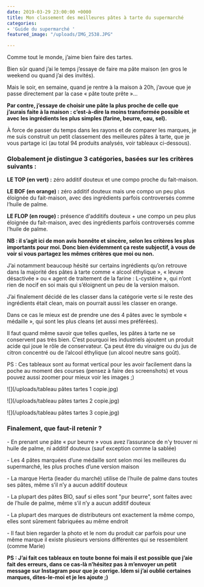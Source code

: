 ```yaml
---
date: 2019-03-29 23:00:00 +0000
title: Mon classement des meilleures pâtes à tarte du supermarché
categories:
- 'Guide du supermarché '
featured_image: "/uploads/IMG_2538.JPG"

---
```

Comme tout le monde, j’aime bien faire des tartes.

Bien sûr quand j’ai le temps j’essaye de faire ma pâte maison (en gros le weekend ou quand j’ai des invités).

Mais le soir, en semaine, quand je rentre à la maison à 20h, j’avoue que je passe directement par la case « pâte toute prête »...

**Par contre, j’essaye de choisir une pâte la plus proche de celle que j’aurais faite à la maison : c’est-à-dire la moins transformée possible et avec les ingrédients les plus simples (farine, beurre, eau, sel).**

À force de passer du temps dans les rayons et de comparer les marques, je me suis construit un petit classement des meilleures pâtes à tarte, que je vous partage ici (au total 94 produits analysés, voir tableaux ci-dessous).

### **Globalement je distingue 3 catégories, basées sur les critères suivants :**

**LE TOP (en vert) :** zéro additif douteux et une compo proche du fait-maison.

**LE BOF (en orange) :** zéro additif douteux mais une compo un peu plus éloignée du fait-maison, avec des ingrédients parfois controversés comme l‘huile de palme.

**LE FLOP (en rouge) :** présence d‘additifs douteux + une compo un peu plus éloignée du fait-maison, avec des ingrédients parfois controversés comme l‘huile de palme.

**NB : il s’agit ici de mon avis honnête et sincère, selon les critères les plus importants pour moi. Donc bien évidemment ça reste subjectif, à vous de voir si vous partagez les mêmes critères que moi ou non.**

J’ai notamment beaucoup hésité sur certains ingrédients qu’on retrouve dans la majorité des pâtes à tarte comme « alcool éthylique », « levure désactivée » ou « agent de traitement de la farine : L-cystéine », qui n’ont rien de nocif en soi mais qui s’éloignent un peu de la version maison.

J’ai finalement décidé de les classer dans la catégorie verte si le reste des ingrédients était clean, mais on pourrait aussi les classer en orange.

Dans ce cas le mieux est de prendre une des 4 pâtes avec le symbole « médaille », qui sont les plus cleans (et aussi mes préférées).

Il faut quand même savoir que telles quelles, les pâtes à tarte ne se conservent pas très bien. C’est pourquoi les industriels ajoutent un produit acide qui joue le rôle de conservateur. Ça peut être du vinaigre ou du jus de citron concentré ou de l’alcool éthylique (un alcool neutre sans goût).

PS : Ces tableaux sont au format vertical pour les avoir facilement dans la poche au moment des courses (pensez à faire des screenshots) et vous pouvez aussi zoomer pour mieux voir les images ;)

![](/uploads/tableau pâtes tartes 1 copie.jpg)

![](/uploads/tableau pâtes tartes 2 copie.jpg)

![](/uploads/tableau pâtes tartes 3 copie.jpg)

### **Finalement, que faut-il retenir ?**

\- En prenant une pâte « pur beurre » vous avez l’assurance de n'y trouver ni huile de palme, ni additif douteux (sauf exception comme la sablée)

\- Les 4 pâtes marquées d’une médaille sont selon moi les meilleures du supermarché, les plus proches d’une version maison

\- La marque  Herta (leader du marché) utilise de l’huile de palme dans toutes ses pâtes, même s’il n’y a aucun additif douteux

\- La plupart des pâtes BIO, sauf si elles sont "pur beurre", sont faites avec de l’huile de palme, même s’il n’y a aucun additif douteux

\- La plupart des marques de distributeurs ont exactement la même compo, elles sont sûrement fabriquées au même endroit

\- Il faut bien regarder la photo et le nom du produit car parfois pour une même marque il existe plusieurs versions différentes qui se ressemblent (comme Marie)

**PS : J’ai fait ces tableaux en toute bonne foi mais il est possible que j’aie fait des erreurs, dans ce cas-là n’hésitez pas à m’envoyer un petit message sur Instagram pour que je corrige. Idem si j’ai oublié certaines marques, dites-le-moi et je les ajoute ;)**